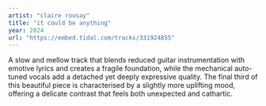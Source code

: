 ```yaml
---
artist: "claire rousay" 
title: "it could be anything"
year: 2024
url: "https://embed.tidal.com/tracks/331924855"
---
```


A slow and mellow track that blends reduced guitar instrumentation with emotive
lyrics and creates a fragile foundation, while the mechanical auto-tuned vocals
add a detached yet deeply expressive quality. The final third of this beautiful
piece is characterised by a slightly more uplifting mood, offering a delicate
contrast that feels both unexpected and cathartic. 
